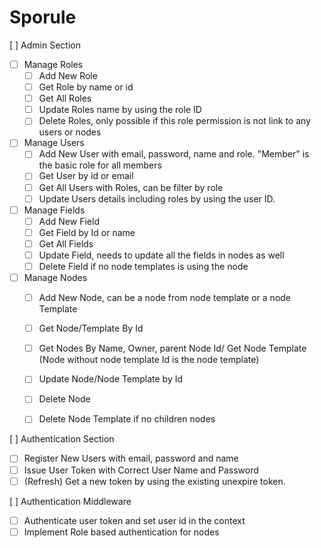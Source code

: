 # Sporule

[ ] Admin Section
- [ ] Manage Roles
    - [ ] Add New Role
    - [ ] Get Role by name or id
    - [ ] Get All Roles
    - [ ] Update Roles name by using the role ID
    - [ ] Delete Roles, only possible if this role permission is not link to any users or nodes
- [ ] Manage Users
    - [ ] Add New User with email, password, name and role. "Member" is the basic role for all members
    - [ ] Get User by id or email
    - [ ] Get All Users with Roles, can be filter by role
    - [ ] Update Users details including roles by using the user ID.
- [ ] Manage Fields
    - [ ] Add New Field
    - [ ] Get Field by Id or name
    - [ ] Get All Fields
    - [ ] Update Field, needs to update all the fields in nodes as well
    - [ ] Delete Field if no node templates is using the node
- [ ] Manage Nodes
    - [ ] Add New Node, can be a node from node template or a node Template
    - [ ] Get Node/Template By Id
    - [ ] Get Nodes By Name, Owner, parent Node Id/ Get Node Template (Node without node template Id is the node template)
    - [ ] Update Node/Node Template by Id
    - [ ] Delete Node
    - [ ] Delete Node Template if no children nodes


[ ] Authentication Section
- [ ] Register New Users with email, password and name
- [ ] Issue User Token with Correct User Name and Password
- [ ] (Refresh) Get a new token by using the existing unexpire token.

[ ] Authentication Middleware
- [ ] Authenticate user token and set user id in the context
- [ ] Implement Role based authentication for nodes
